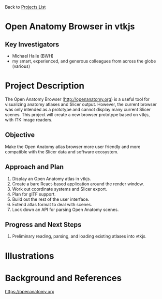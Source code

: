 Back to [Projects List](../../README.md#ProjectsList)

# Open Anatomy Browser in vtkjs

## Key Investigators
- Michael Halle (BWH)
- my smart, experienced, and generous colleagues from across the globe (various)

# Project Description
The Open Anatomy Browser (http://openanatomy.org) is a useful tool for visualizing anatomy atlases and Slicer output. However, the current browser was only intended as a prototype and cannot display many current Slicer scenes. This project will create a new browser prototype based on vtkjs, with ITK image readers.

## Objective
Make the Open Anatomy atlas browser more user friendly and more compatible with the Slicer data and software ecosystem.

## Approach and Plan
1. Display an Open Anatomy atlas in vtkjs.
1. Create a bare React-based application around the render window.
1. Work out coordinate systems and Slicer export.
1. Plan for glTF support.
1. Build out the rest of the user interface.
1. Extend atlas format to deal with scenes.
1. Lock down an API for parsing Open Anatomy scenes.

## Progress and Next Steps
1. Preliminary reading, parsing, and loading existing atlases into vtkjs.

# Illustrations

<!-- Add pictures and links to videos that demonstrate what has been accomplished.
![Description of picture](Example2.jpg)
![Some more images](Example2.jpg)
-->

# Background and References
https://openanatomy.org
